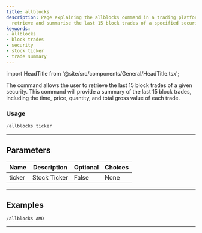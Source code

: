 ```yaml
---
title: allblocks
description: Page explaining the allblocks command in a trading platform, used to
  retrieve and summarise the last 15 block trades of a specified security.
keywords:
- allblocks
- block trades
- security
- stock ticker
- trade summary
---
```


import HeadTitle from '@site/src/components/General/HeadTitle.tsx';

<HeadTitle title="darkpool: allblocks - Telegram Reference | OpenBB Bot Docs" />

The command allows the user to retrieve the last 15 block trades of a given security. This command will provide a summary of the last 15 block trades, including the time, price, quantity, and total gross value of each trade.

### Usage

```python wordwrap
/allblocks ticker
```

---

## Parameters

| Name | Description | Optional | Choices |
| ---- | ----------- | -------- | ------- |
| ticker | Stock Ticker | False | None |


---

## Examples

```
/allblocks AMD
```

---
